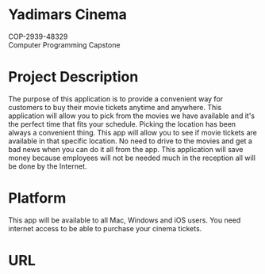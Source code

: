 # Yadimars Cinema 

COP-2939-48329<br/>
Computer Programming Capstone<br/>

# Project Description
The purpose of this application is to provide a convenient way for customers to buy their movie tickets anytime and anywhere. This application will allow you to pick from the movies we have available and it's the perfect time that fits your schedule. Picking the location has been always a convenient thing. This app will allow you to see if movie tickets are available in that specific location. No need to drive to the movies and get a bad news when you can do it all from the app. This application will save money because employees will not be needed much in the reception all will be done by the Internet. 

# Platform
This app will be available to all Mac, Windows and iOS users. You need internet access to be able to purchase your cinema tickets.  

# URL
